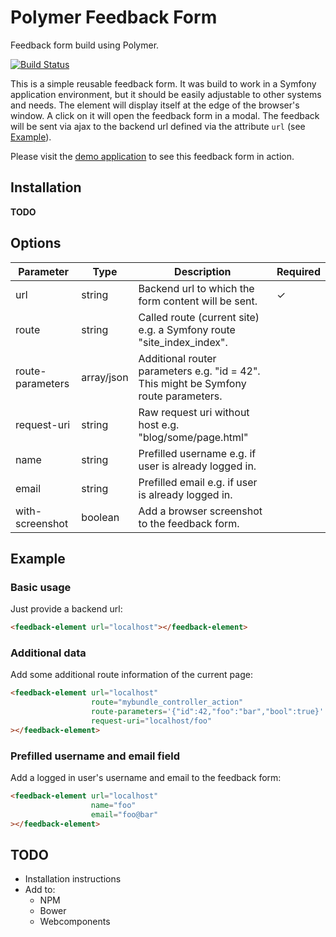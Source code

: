 # Polymer Feedback Form

Feedback form build using Polymer.

[![Build Status](https://travis-ci.org/Bruce17/polymer-feedback-form.svg?branch=master)](https://travis-ci.org/Bruce17/polymer-feedback-form)

This is a simple reusable feedback form. It was build to work in a Symfony application environment, but it should be easily adjustable to other systems and needs. The element will display itself at the edge of the browser's window. A click on it will open the feedback form in a modal. The feedback will be sent via ajax to the backend url defined via the attribute `url` (see [Example](#Example)).

Please visit the [demo application](https://bruce17.github.io/polymer-feedback-form/) to see this feedback form in action.


## Installation

**TODO**


## Options

| Parameter        	| Type       	| Description                                                                          	| Required 	|
|------------------	|------------	|--------------------------------------------------------------------------------------	|----------	|
| url              	| string     	| Backend url to which the form content will be sent.                                  	| ✓        	|
| route            	| string     	| Called route (current site) e.g. a Symfony route "site_index_index".                 	|          	|
| route-parameters 	| array/json 	| Additional router parameters e.g. "id = 42". This might be Symfony route parameters. 	|          	|
| request-uri      	| string     	| Raw request uri without host e.g. "blog/some/page.html"                              	|          	|
| name             	| string     	| Prefilled username e.g. if user is already logged in.                                 |          	|
| email            	| string     	| Prefilled email e.g. if user is already logged in.                                   	|          	|
| with-screenshot   | boolean       | Add a browser screenshot to the feedback form.                                        |           |


## Example

### Basic usage

Just provide a backend url:

```html
<feedback-element url="localhost"></feedback-element>
```

### Additional data

Add some additional route information of the current page:

```html
<feedback-element url="localhost"
                  route="mybundle_controller_action"
                  route-parameters='{"id":42,"foo":"bar","bool":true}'
                  request-uri="localhost/foo"
></feedback-element>
```

### Prefilled username and email field

Add a logged in user's username and email to the feedback form: 

```html
<feedback-element url="localhost"
                  name="foo"
                  email="foo@bar"
></feedback-element>
```


## TODO

* Installation instructions
* Add to:
    * NPM
    * Bower
    * Webcomponents

